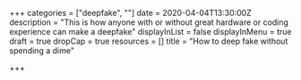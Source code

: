 +++
categories = ["deepfake", ""]
date = 2020-04-04T13:30:00Z
description = "This is how anyone with or without great hardware or coding experience can make a deepfake"
displayInList = false
displayInMenu = true
draft = true
dropCap = true
resources = []
title = "How to deep fake without spending a dime"

+++
